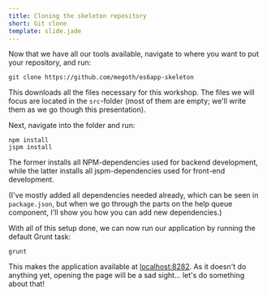 ```yaml
---
title: Cloning the skeleton repository
short: Git clone
template: slide.jade
---
```


Now that we have all our tools available, navigate to where you want to put your repository, and run:

    git clone https://github.com/megoth/es6app-skeleton

This downloads all the files necessary for this workshop. The files we will focus are located in the ```src```-folder (most of them are empty; we'll write them as we go though this presentation).

Next, navigate into the folder and run:

    npm install
    jspm install

The former installs all NPM-dependencies used for backend development, while the latter installs all jspm-dependencies used for front-end development.

(I've mostly added all dependencies needed already, which can be seen in ```package.json```, but when we go through the parts on the help queue component, I'll show you how you can add new dependencies.)

With all of this setup done, we can now run our application by running the default Grunt task:

    grunt

This makes the application available at [localhost:8282](http://localhost:8282). As it doesn't do anything yet, opening the page will be a sad sight... let's do something about that!